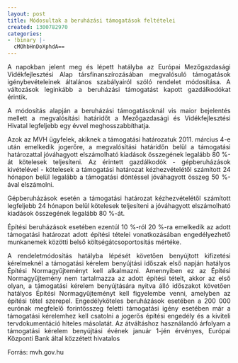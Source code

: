 ```yaml
---
layout: post
title: Módosultak a beruházási támogatások feltételei
created: 1300782970
categories:
- !binary |-
  cMOhbHnDoXphdA==
---
```

<p style="text-align: justify;">A napokban jelent meg és lépett hatályba az Európai Mezőgazdasági Vidékfejlesztési Alap társfinanszírozásában megvalósuló támogatások igénybevételeinek általános szabályairól szóló rendelet módosítása. A változások leginkább a beruházási támogatást kapott gazdálkodókat érintik.&nbsp;</p><p style="text-align: justify;">A módosítás alapján a beruházási támogatásoknál vis maior bejelentés mellett a megvalósítási határidőt a Mezőgazdasági és Vidékfejlesztési Hivatal legfeljebb egy évvel meghosszabbíthatja.</p><p style="text-align: justify;">Azok az MVH ügyfelek, akiknek a támogatási határozatuk 2011. március 4-e után emelkedik jogerőre, a megvalósítási határidőn belül a támogatási határozattal jóváhagyott elszámolható kiadások összegének legalább 80 %-át kötelesek teljesíteni. Az érintett gazdálkodók - gépberuházások kivételével - kötelesek a támogatási határozat kézhezvételétől számított 24 hónapon belül legalább a támogatási döntéssel jóváhagyott összeg 50 %-ával elszámolni.</p><p style="text-align: justify;">Gépberuházások esetén a támogatási határozat kézhezvételétől számított legfeljebb 24 hónapon belül kötelesek teljesíteni a jóváhagyott elszámolható kiadások összegének legalább 80 %-át.</p><p style="text-align: justify;">Építési beruházások esetében ezentúl 10 %-ról 20 %-ra emelkedik az adott támogatási határozat adott építési tételei vonatkozásában engedélyezhető munkanemek közötti belső költségátcsoportosítás mértéke.</p><p style="text-align: justify;">A rendeletmódosítás hatályba lépését követően benyújtott kifizetési kérelmeknél a támogatási kérelem benyújtási időszak első napján hatályos Építési Normagyűjteményt kell alkalmazni. Amennyiben ez az Építési Normagyűjtemény nem tartalmazza az adott építési tételt, akkor az első olyan, a támogatási kérelem benyújtására nyitva álló időszakot követően hatályos Építési Normagyűjteményt kell figyelembe venni, amelyben az építési tétel szerepel. Engedélyköteles beruházások esetében a 200 000 eurónak megfelelő forintösszeg feletti támogatási igény esetében már a támogatási kérelemhez kell csatolni a jogerős építési engedély és a kiviteli tervdokumentáció hiteles másolatát. Az átváltáshoz használandó árfolyam a támogatási kérelem benyújtási évének január 1-jén érvényes, Európai Központi Bank által közzétett hivatalos</p><p style="text-align: justify;">Forrás: mvh.gov.hu</p>
